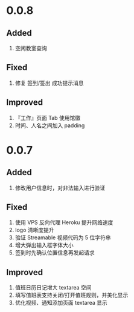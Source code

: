 # 0.0.8

## Added

1. 空闲教室查询

## Fixed

1. 修复 签到/签出 成功提示消息

## Improved

1. 『工作』页面 Tab 使用馆徽
2. 时间、人名之间加入 padding

# 0.0.7

## Added

1. 修改用户信息时，对非法输入进行验证

## Fixed

1. 使用 VPS 反向代理 Heroku 提升网络速度
2. logo 清晰度提升
3. 验证 Streamable 视频代码为 5 位字符串
4. 增大弹出输入框字体大小
5. 签到时先确认位置信息再发起请求

## Improved

1. 值班日历日记增大 textarea 空间
2. 填写值班表支持关闭/打开值班规则，并美化显示
3. 优化视频、通知添加页面 textarea 显示